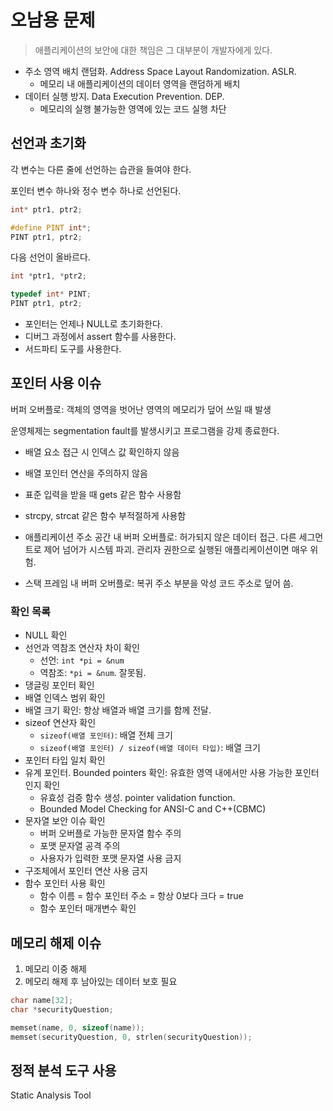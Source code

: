 # 오남용 문제

> 애플리케이션의 보안에 대한 책임은 그 대부분이 개발자에게 있다.

- 주소 영역 배치 랜덤화. Address Space Layout Randomization. ASLR.
  - 메모리 내 애플리케이션의 데이터 영역을 랜덤하게 배치
- 데이터 실행 방지. Data Execution Prevention. DEP.
  - 메모리의 실행 불가능한 영역에 있는 코드 실행 차단

## 선언과 초기화

각 변수는 다른 줄에 선언하는 습관을 들여야 한다.

포인터 변수 하나와 정수 변수 하나로 선언된다.

```c
int* ptr1, ptr2;

#define PINT int*;
PINT ptr1, ptr2;
```

다음 선언이 올바르다.

```c
int *ptr1, *ptr2;

typedef int* PINT;
PINT ptr1, ptr2;
```

- 포인터는 언제나 NULL로 초기화한다.
- 디버그 과정에서 assert 함수를 사용한다.
- 서드파티 도구를 사용한다.

## 포인터 사용 이슈

버퍼 오버플로: 객체의 영역을 벗어난 영역의 메모리가 덮어 쓰일 때 발생

운영체제는 segmentation fault를 발생시키고 프로그램을 강제 종료한다.

- 배열 요소 접근 시 인덱스 값 확인하지 않음
- 배열 포인터 연산을 주의하지 않음
- 표준 입력을 받을 때 gets 같은 함수 사용함
- strcpy, strcat 같은 함수 부적절하게 사용함

- 애플리케이션 주소 공간 내 버퍼 오버플로: 허가되지 않은 데이터 접근. 다른 세그먼트로 제어 넘어가 시스템 파괴. 관리자 권한으로 실행된 애플리케이션이면 매우 위험.
- 스택 프레임 내 버퍼 오버플로: 복귀 주소 부분을 악성 코드 주소로 덮어 씀.

### 확인 목록

- NULL 확인
- 선언과 역참조 연산자 차이 확인
  - 선언: `int *pi = &num`
  - 역참조: `*pi = &num`. 잘못됨.
- 댕글링 포인터 확인
- 배열 인덱스 범위 확인
- 배열 크기 확인: 항상 배열과 배열 크기를 함께 전달.
- sizeof 연산자 확인
  - `sizeof(배열 포인터)`: 배열 전체 크기
  - `sizeof(배열 포인터) / sizeof(배열 데이터 타입)`: 배열 크기
- 포인터 타입 일치 확인
- 유계 포인터. Bounded pointers 확인: 유효한 영역 내에서만 사용 가능한 포인터인지 확인
  - 유효성 검증 함수 생성. pointer validation function.
  - Bounded Model Checking for ANSI-C and C++(CBMC)
- 문자열 보안 이슈 확인
  - 버퍼 오버플로 가능한 문자열 함수 주의
  - 포맷 문자열 공격 주의
  - 사용자가 입력한 포맷 문자열 사용 금지
- 구조체에서 포인터 연산 사용 금지
- 함수 포인터 사용 확인
  - 함수 이름 = 함수 포인터 주소 = 항상 0보다 크다 = true
  - 함수 포인터 매개변수 확인

## 메모리 해제 이슈

1. 메모리 이중 해제
2. 메모리 해제 후 남아있는 데이터 보호 필요

```c
char name[32];
char *securityQuestion;

memset(name, 0, sizeof(name));
memset(securityQuestion, 0, strlen(securityQuestion));
```

## 정적 분석 도구 사용

Static Analysis Tool



